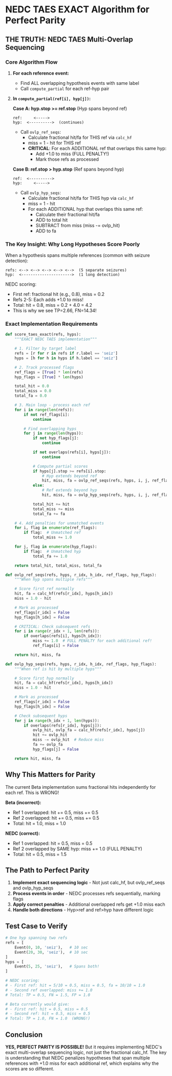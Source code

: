 # NEDC TAES EXACT Algorithm for Perfect Parity

## THE TRUTH: NEDC TAES Multi-Overlap Sequencing

### Core Algorithm Flow

1. **For each reference event:**
   - Find ALL overlapping hypothesis events with same label
   - Call `compute_partial` for each ref-hyp pair

2. **In `compute_partial(ref[i], hyp[j])`:**

   **Case A: hyp.stop >= ref.stop** (Hyp spans beyond ref)
   ```
   ref:     <----->
   hyp:  <---------->  (continues)
   ```
   - Call `ovlp_ref_seqs`:
     - Calculate fractional hit/fa for THIS ref via `calc_hf`
     - miss = 1 - hit for THIS ref
     - **CRITICAL**: For each ADDITIONAL ref that overlaps this same hyp:
       - Add +1.0 to miss (FULL PENALTY!)
       - Mark those refs as processed

   **Case B: ref.stop > hyp.stop** (Ref spans beyond hyp)
   ```
   ref:  <---------->
   hyp:     <----->
   ```
   - Call `ovlp_hyp_seqs`:
     - Calculate fractional hit/fa for THIS hyp via `calc_hf`
     - miss = 1 - hit
     - For each ADDITIONAL hyp that overlaps this same ref:
       - Calculate their fractional hit/fa
       - ADD to total hit
       - SUBTRACT from miss (miss -= ovlp_hit)
       - ADD to fa

### The Key Insight: Why Long Hypotheses Score Poorly

When a hypothesis spans multiple references (common with seizure detection):
```
refs: <--> <--> <--> <--> <-->  (5 separate seizures)
hyp:  <---------------------->  (1 long detection)
```

NEDC scoring:
- First ref: fractional hit (e.g., 0.8), miss = 0.2
- Refs 2-5: Each adds +1.0 to miss!
- Total: hit = 0.8, miss = 0.2 + 4.0 = 4.2
- This is why we see TP=2.66, FN=14.34!

### Exact Implementation Requirements

```python
def score_taes_exact(refs, hyps):
    """EXACT NEDC TAES implementation"""

    # 1. Filter by target label
    refs = [r for r in refs if r.label == 'seiz']
    hyps = [h for h in hyps if h.label == 'seiz']

    # 2. Track processed flags
    ref_flags = [True] * len(refs)
    hyp_flags = [True] * len(hyps)

    total_hit = 0.0
    total_miss = 0.0
    total_fa = 0.0

    # 3. Main loop - process each ref
    for i in range(len(refs)):
        if not ref_flags[i]:
            continue

        # Find overlapping hyps
        for j in range(len(hyps)):
            if not hyp_flags[j]:
                continue

            if not overlaps(refs[i], hyps[j]):
                continue

            # Compute partial scores
            if hyps[j].stop >= refs[i].stop:
                # Hyp extends beyond ref
                hit, miss, fa = ovlp_ref_seqs(refs, hyps, i, j, ref_flags, hyp_flags)
            else:
                # Ref extends beyond hyp
                hit, miss, fa = ovlp_hyp_seqs(refs, hyps, i, j, ref_flags, hyp_flags)

            total_hit += hit
            total_miss += miss
            total_fa += fa

    # 4. Add penalties for unmatched events
    for i, flag in enumerate(ref_flags):
        if flag:  # Unmatched ref
            total_miss += 1.0

    for j, flag in enumerate(hyp_flags):
        if flag:  # Unmatched hyp
            total_fa += 1.0

    return total_hit, total_miss, total_fa

def ovlp_ref_seqs(refs, hyps, r_idx, h_idx, ref_flags, hyp_flags):
    """When hyp spans multiple refs"""

    # Score first ref normally
    hit, fa = calc_hf(refs[r_idx], hyps[h_idx])
    miss = 1.0 - hit

    # Mark as processed
    ref_flags[r_idx] = False
    hyp_flags[h_idx] = False

    # CRITICAL: Check subsequent refs
    for i in range(r_idx + 1, len(refs)):
        if overlaps(refs[i], hyps[h_idx]):
            miss += 1.0  # FULL PENALTY for each additional ref!
            ref_flags[i] = False

    return hit, miss, fa

def ovlp_hyp_seqs(refs, hyps, r_idx, h_idx, ref_flags, hyp_flags):
    """When ref is hit by multiple hyps"""

    # Score first hyp normally
    hit, fa = calc_hf(refs[r_idx], hyps[h_idx])
    miss = 1.0 - hit

    # Mark as processed
    ref_flags[r_idx] = False
    hyp_flags[h_idx] = False

    # Check subsequent hyps
    for j in range(h_idx + 1, len(hyps)):
        if overlaps(refs[r_idx], hyps[j]):
            ovlp_hit, ovlp_fa = calc_hf(refs[r_idx], hyps[j])
            hit += ovlp_hit
            miss -= ovlp_hit  # Reduce miss
            fa += ovlp_fa
            hyp_flags[j] = False

    return hit, miss, fa
```

## Why This Matters for Parity

The current Beta implementation sums fractional hits independently for each ref. This is WRONG!

**Beta (incorrect):**
- Ref 1 overlapped: hit += 0.5, miss += 0.5
- Ref 2 overlapped: hit += 0.5, miss += 0.5
- Total: hit = 1.0, miss = 1.0

**NEDC (correct):**
- Ref 1 overlapped: hit = 0.5, miss = 0.5
- Ref 2 overlapped by SAME hyp: miss += 1.0 (FULL PENALTY)
- Total: hit = 0.5, miss = 1.5

## The Path to Perfect Parity

1. **Implement exact sequencing logic** - Not just calc_hf, but ovlp_ref_seqs and ovlp_hyp_seqs
2. **Process events in order** - NEDC processes refs sequentially, marking flags
3. **Apply correct penalties** - Additional overlapped refs get +1.0 miss each
4. **Handle both directions** - Hyp>ref and ref>hyp have different logic

## Test Case to Verify

```python
# One hyp spanning two refs
refs = [
    Event(0, 10, 'seiz'),   # 10 sec
    Event(20, 30, 'seiz'),  # 10 sec
]
hyps = [
    Event(5, 25, 'seiz'),   # Spans both!
]

# NEDC scoring:
# - First ref: hit = 5/10 = 0.5, miss = 0.5, fa = 10/10 = 1.0
# - Second ref overlapped: miss += 1.0
# Total: TP = 0.5, FN = 1.5, FP = 1.0

# Beta currently would give:
# - First ref: hit = 0.5, miss = 0.5
# - Second ref: hit = 0.5, miss = 0.5
# Total: TP = 1.0, FN = 1.0  (WRONG!)
```

## Conclusion

**YES, PERFECT PARITY IS POSSIBLE!** But it requires implementing NEDC's exact multi-overlap sequencing logic, not just the fractional calc_hf. The key is understanding that NEDC penalizes hypotheses that span multiple references with +1.0 miss for each additional ref, which explains why the scores are so different.